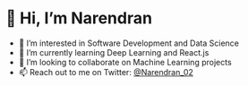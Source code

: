 # 👋 Hi, I’m Narendran

- 👀 I’m interested in Software Development and Data Science
- 🌱 I’m currently learning Deep Learning and React.js
- 💞️ I’m looking to collaborate on Machine Learning projects
- 📫 Reach out to me on Twitter: [@Narendran_02](https://twitter.com/Narendran_02) 

<!---
Naren2002/Naren2002 is a ✨ special ✨ repository because its `README.md` (this file) appears on your GitHub profile.
You can click the Preview link to take a look at your changes.
--->
